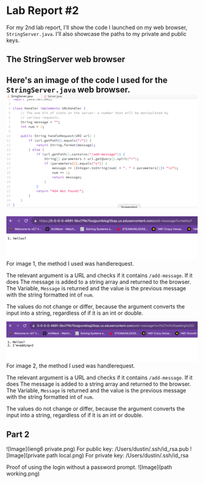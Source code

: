 # Lab Report #2
For my 2nd lab report, I'll show the code I launched on my web browser, ```StringServer.java```. I'll also showcase the paths to my private and public keys.

## The StringServer web browser
Here's an image of the code I used for the ```StringServer.java``` web browser.
![Image](lab2to2.png)
---
![Image](lab2to3.png) 
For image 1, the method I used was handlerequest. 

The relevant argument is a URL and checks if it contains ```/add-message```. If it does The message is added to a string array and returned to the browser. The Variable, ```Message``` is returned and the value is the previous message with the string formatted int of ```num```. 

The values do not change or differ, because the argument converts the input into a string, regardless of if it is an int or double.

![Image](lab2to4.png)
For image 2, the method I used was handlerequest. 

The relevant argument is a URL and checks if it contains ```/add-message```. If it does The message is added to a string array and returned to the browser. The Variable, ```Message``` is returned and the value is the previous message with the string formatted int of ```num```.

The values do not change or differ, because the argument converts the input into a string, regardless of if it is an int or double.


## Part 2
![Image](ieng6 private.png)
For public key:
/Users/dustin/.ssh/id_rsa.pub
![Image](private path local.png)
For private key:
/Users/dustin/.ssh/id_rsa

Proof of using the login without a password prompt.
![Image](path working.png)

